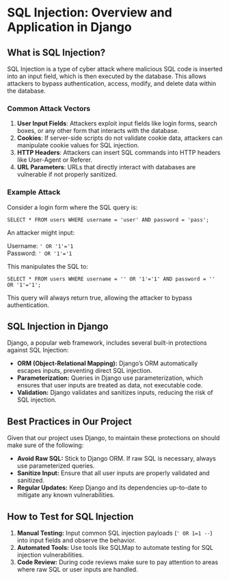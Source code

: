# SQL Injection: Overview and Application in Django

## What is SQL Injection?

SQL Injection is a type of cyber attack where malicious SQL code is inserted into an input field, which is then executed by the database. This allows attackers to bypass authentication, access, modify, and delete data within the database.

### Common Attack Vectors

1. **User Input Fields**: Attackers exploit input fields like login forms, search boxes, or any other form that interacts with the database.
2. **Cookies**: If server-side scripts do not validate cookie data, attackers can manipulate cookie values for SQL injection.
3. **HTTP Headers**: Attackers can insert SQL commands into HTTP headers like User-Agent or Referer.
4. **URL Parameters**: URLs that directly interact with databases are vulnerable if not properly sanitized.

### Example Attack

Consider a login form where the SQL query is:

```
SELECT * FROM users WHERE username = 'user' AND password = 'pass';
```

An attacker might input:

Username: ```' OR '1'='1```     
Password: ``' OR '1'='1``

This manipulates the SQL to:

```
SELECT * FROM users WHERE username = '' OR '1'='1' AND password = '' OR '1'='1';
```

This query will always return true, allowing the attacker to bypass authentication.

## SQL Injection in Django

Django, a popular web framework, includes several built-in protections against SQL Injection:

- **ORM (Object-Relational Mapping):** Django’s ORM automatically escapes inputs, preventing direct SQL injection.
- **Parameterization:** Queries in Django use parameterization, which ensures that user inputs are treated as data, not executable code.
- **Validation:** Django validates and sanitizes inputs, reducing the risk of SQL injection.

## Best Practices in Our Project

Given that our project uses Django, to maintain these protections on should make sure of the following:

- **Avoid Raw SQL:** Stick to Django ORM. If raw SQL is necessary, always use parameterized queries.
- **Sanitize Input:** Ensure that all user inputs are properly validated and sanitized.
- **Regular Updates:** Keep Django and its dependencies up-to-date to mitigate any known vulnerabilities.

## How to Test for SQL Injection

1. **Manual Testing:** Input common SQL injection payloads (`' OR 1=1 --`) into input fields and observe the behavior.
2. **Automated Tools:** Use tools like SQLMap to automate testing for SQL injection vulnerabilities.
3. **Code Review:** During code reviews make sure to pay attention to areas where raw SQL or user inputs are handled.

